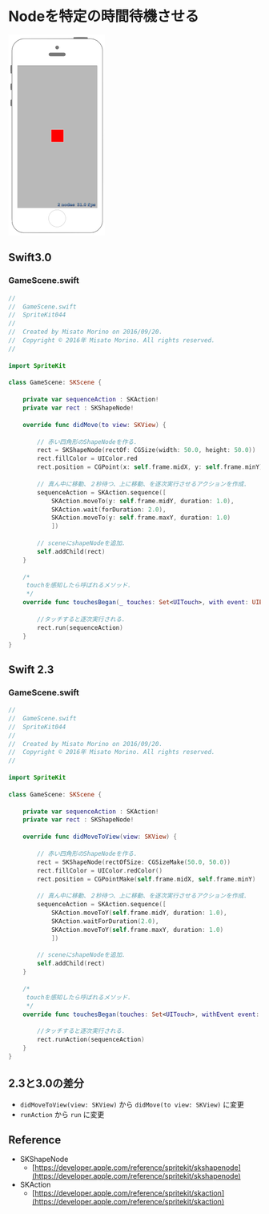 # Nodeを特定の時間待機させる

![Preview spritekit044](img/spritekit044.png)

## Swift3.0
### GameScene.swift
```swift
//
//  GameScene.swift
//  SpriteKit044
//
//  Created by Misato Morino on 2016/09/20.
//  Copyright © 2016年 Misato Morino. All rights reserved.
//

import SpriteKit

class GameScene: SKScene {
    
    private var sequenceAction : SKAction!
    private var rect : SKShapeNode!
    
    override func didMove(to view: SKView) {
        
        // 赤い四角形のShapeNodeを作る.
        rect = SKShapeNode(rectOf: CGSize(width: 50.0, height: 50.0))
        rect.fillColor = UIColor.red
        rect.position = CGPoint(x: self.frame.midX, y: self.frame.minY)
        
        // 真ん中に移動、２秒待つ、上に移動、を逐次実行させるアクションを作成.
        sequenceAction = SKAction.sequence([
            SKAction.moveTo(y: self.frame.midY, duration: 1.0),
            SKAction.wait(forDuration: 2.0),
            SKAction.moveTo(y: self.frame.maxY, duration: 1.0)
            ])
        
        // sceneにshapeNodeを追加.
        self.addChild(rect)
    }
    
    /*
     touchを感知したら呼ばれるメソッド.
     */
    override func touchesBegan(_ touches: Set<UITouch>, with event: UIEvent?) {
        
        //タッチすると逐次実行される.
        rect.run(sequenceAction)
    }
}
```

## Swift 2.3
### GameScene.swift
```swift
//
//  GameScene.swift
//  SpriteKit044
//
//  Created by Misato Morino on 2016/09/20.
//  Copyright © 2016年 Misato Morino. All rights reserved.
//

import SpriteKit

class GameScene: SKScene {
    
    private var sequenceAction : SKAction!
    private var rect : SKShapeNode!
    
    override func didMoveToView(view: SKView) {
        
        // 赤い四角形のShapeNodeを作る.
        rect = SKShapeNode(rectOfSize: CGSizeMake(50.0, 50.0))
        rect.fillColor = UIColor.redColor()
        rect.position = CGPointMake(self.frame.midX, self.frame.minY)
        
        // 真ん中に移動、２秒待つ、上に移動、を逐次実行させるアクションを作成.
        sequenceAction = SKAction.sequence([
            SKAction.moveToY(self.frame.midY, duration: 1.0),
            SKAction.waitForDuration(2.0),
            SKAction.moveToY(self.frame.maxY, duration: 1.0)
            ])
        
        // sceneにshapeNodeを追加.
        self.addChild(rect)
    }
    
    /*
     touchを感知したら呼ばれるメソッド.
     */
    override func touchesBegan(touches: Set<UITouch>, withEvent event: UIEvent?) {
        
        //タッチすると逐次実行される.
        rect.runAction(sequenceAction)
    }
}
```

## 2.3と3.0の差分
* ```didMoveToView(view: SKView)``` から ```didMove(to view: SKView)``` に変更
* ```runAction``` から ```run``` に変更

## Reference
* SKShapeNode
    * [https://developer.apple.com/reference/spritekit/skshapenode](https://developer.apple.com/reference/spritekit/skshapenode)
* SKAction
    * [https://developer.apple.com/reference/spritekit/skaction](https://developer.apple.com/reference/spritekit/skaction)
